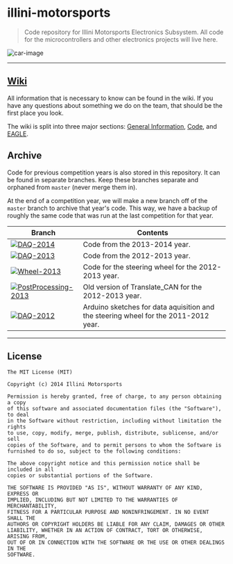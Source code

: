 # illini-motorsports
> Code repository for Illini Motorsports Electronics Subsystem. All code for the microcontrollers and other electronics projects will live here.

![car-image](http://motorsports.illinois.edu/img/car_2014.jpg)

***

## [Wiki](https://github.com/mass/illini-motorsports/wiki)
All information that is necessary to know can be found in the wiki. If you have any questions about something we do on the team, that should be the first place you look.

The wiki is split into three major sections: [General Information](https://github.com/mass/illini-motorsports/wiki/General), [Code](https://github.com/mass/illini-motorsports/wiki/Code), and [EAGLE](https://github.com/mass/illini-motorsports/wiki/EAGLE).


## Archive
Code for previous competition years is also stored in this repository. It can be found in separate branches. Keep these branches separate and orphaned from `master` (never merge them in).

At the end of a competition year, we will make a new branch off of the `master` branch to archive that year's code. This way, we have a backup of roughly the same code that was run at the last competition for that year.

| Branch | Contents |
| --- | --- |
| [![DAQ-2014](http://img.shields.io/badge/DAQ-2014-orange.svg?style=flat)](https://github.com/mass/illini-motorsports/tree/DAQ-2014) | Code from the 2013-2014 year. |
| [![DAQ-2013](http://img.shields.io/badge/DAQ-2013-orange.svg?style=flat)](https://github.com/mass/illini-motorsports/tree/DAQ-2013) | Code from the 2012-2013 year. |
| [![Wheel-2013](http://img.shields.io/badge/Wheel-2013-orange.svg?style=flat)](https://github.com/mass/illini-motorsports/tree/Wheel-2013) | Code for the steering wheel for the 2012-2013 year. |
| [![PostProcessing-2013](http://img.shields.io/badge/Post_Processing-2013-orange.svg?style=flat)](https://github.com/mass/illini-motorsports/tree/Post_Processing-2013) | Old version of Translate_CAN for the 2012-2013 year. |
| [![DAQ-2012](http://img.shields.io/badge/DAQ-2012-orange.svg?style=flat)](https://github.com/mass/illini-motorsports/tree/DAQ-2012) | Arduino sketches for data aquisition and the steering wheel for the 2011-2012 year. |

***

## License
```
The MIT License (MIT)

Copyright (c) 2014 Illini Motorsports

Permission is hereby granted, free of charge, to any person obtaining a copy
of this software and associated documentation files (the "Software"), to deal
in the Software without restriction, including without limitation the rights
to use, copy, modify, merge, publish, distribute, sublicense, and/or sell
copies of the Software, and to permit persons to whom the Software is
furnished to do so, subject to the following conditions:

The above copyright notice and this permission notice shall be included in all
copies or substantial portions of the Software.

THE SOFTWARE IS PROVIDED "AS IS", WITHOUT WARRANTY OF ANY KIND, EXPRESS OR
IMPLIED, INCLUDING BUT NOT LIMITED TO THE WARRANTIES OF MERCHANTABILITY,
FITNESS FOR A PARTICULAR PURPOSE AND NONINFRINGEMENT. IN NO EVENT SHALL THE
AUTHORS OR COPYRIGHT HOLDERS BE LIABLE FOR ANY CLAIM, DAMAGES OR OTHER
LIABILITY, WHETHER IN AN ACTION OF CONTRACT, TORT OR OTHERWISE, ARISING FROM,
OUT OF OR IN CONNECTION WITH THE SOFTWARE OR THE USE OR OTHER DEALINGS IN THE
SOFTWARE.
```
